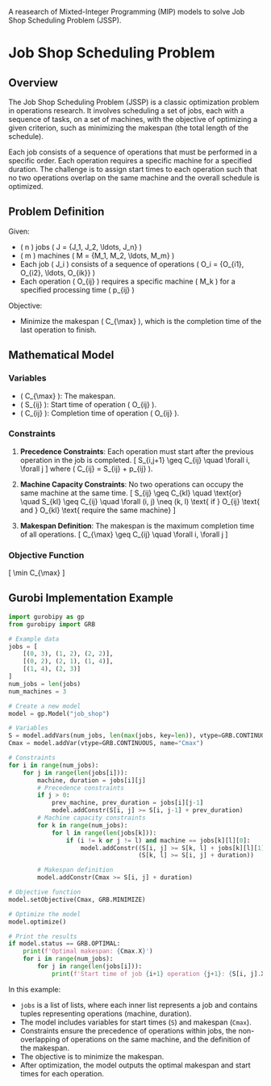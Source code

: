 A reasearch of Mixted-Integer Programming (MIP) models to solve Job Shop Scheduling Problem (JSSP).

# Job Shop Scheduling Problem

## Overview

The Job Shop Scheduling Problem (JSSP) is a classic optimization problem in operations research. It involves scheduling a set of jobs, each with a sequence of tasks, on a set of machines, with the objective of optimizing a given criterion, such as minimizing the makespan (the total length of the schedule).

Each job consists of a sequence of operations that must be performed in a specific order. Each operation requires a specific machine for a specified duration. The challenge is to assign start times to each operation such that no two operations overlap on the same machine and the overall schedule is optimized.

## Problem Definition

Given:
- \( n \) jobs \( J = \{J_1, J_2, \ldots, J_n\} \)
- \( m \) machines \( M = \{M_1, M_2, \ldots, M_m\} \)
- Each job \( J_i \) consists of a sequence of operations \( O_i = \{O_{i1}, O_{i2}, \ldots, O_{ik}\} \)
- Each operation \( O_{ij} \) requires a specific machine \( M_k \) for a specified processing time \( p_{ij} \)

Objective:
- Minimize the makespan \( C_{\max} \), which is the completion time of the last operation to finish.

## Mathematical Model

### Variables
- \( C_{\max} \): The makespan.
- \( S_{ij} \): Start time of operation \( O_{ij} \).
- \( C_{ij} \): Completion time of operation \( O_{ij} \).

### Constraints
1. **Precedence Constraints**: Each operation must start after the previous operation in the job is completed.
   \[
   S_{i,j+1} \geq C_{ij} \quad \forall i, \forall j
   \]
   where \( C_{ij} = S_{ij} + p_{ij} \).

2. **Machine Capacity Constraints**: No two operations can occupy the same machine at the same time.
   \[
   S_{ij} \geq C_{kl} \quad \text{or} \quad S_{kl} \geq C_{ij} \quad \forall (i, j) \neq (k, l) \text{ if } O_{ij} \text{ and } O_{kl} \text{ require the same machine}
   \]

3. **Makespan Definition**: The makespan is the maximum completion time of all operations.
   \[
   C_{\max} \geq C_{ij} \quad \forall i, \forall j
   \]

### Objective Function
\[
\min C_{\max}
\]

## Gurobi Implementation Example

```python
import gurobipy as gp
from gurobipy import GRB

# Example data
jobs = [
    [(0, 3), (1, 2), (2, 2)],
    [(0, 2), (2, 1), (1, 4)],
    [(1, 4), (2, 3)]
]
num_jobs = len(jobs)
num_machines = 3

# Create a new model
model = gp.Model("job_shop")

# Variables
S = model.addVars(num_jobs, len(max(jobs, key=len)), vtype=GRB.CONTINUOUS, name="S")
Cmax = model.addVar(vtype=GRB.CONTINUOUS, name="Cmax")

# Constraints
for i in range(num_jobs):
    for j in range(len(jobs[i])):
        machine, duration = jobs[i][j]
        # Precedence constraints
        if j > 0:
            prev_machine, prev_duration = jobs[i][j-1]
            model.addConstr(S[i, j] >= S[i, j-1] + prev_duration)
        # Machine capacity constraints
        for k in range(num_jobs):
            for l in range(len(jobs[k])):
                if (i != k or j != l) and machine == jobs[k][l][0]:
                    model.addConstr((S[i, j] >= S[k, l] + jobs[k][l][1]) | 
                                    (S[k, l] >= S[i, j] + duration))

        # Makespan definition
        model.addConstr(Cmax >= S[i, j] + duration)

# Objective function
model.setObjective(Cmax, GRB.MINIMIZE)

# Optimize the model
model.optimize()

# Print the results
if model.status == GRB.OPTIMAL:
    print(f'Optimal makespan: {Cmax.X}')
    for i in range(num_jobs):
        for j in range(len(jobs[i])):
            print(f'Start time of job {i+1} operation {j+1}: {S[i, j].X}')
```

In this example:
- `jobs` is a list of lists, where each inner list represents a job and contains tuples representing operations (machine, duration).
- The model includes variables for start times (`S`) and makespan (`Cmax`).
- Constraints ensure the precedence of operations within jobs, the non-overlapping of operations on the same machine, and the definition of the makespan.
- The objective is to minimize the makespan.
- After optimization, the model outputs the optimal makespan and start times for each operation.
